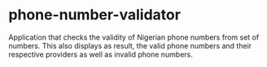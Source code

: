 # phone-number-validator
Application that checks the validity of  Nigerian phone numbers from set of numbers. This also displays as result, the valid phone numbers and their respective providers as well as invalid phone numbers.
